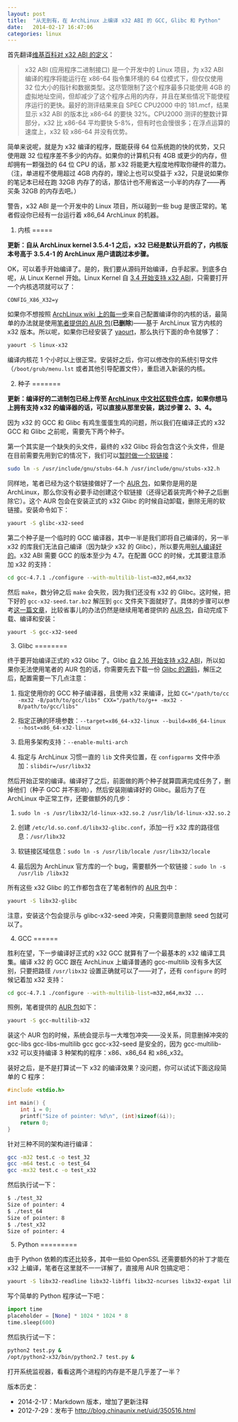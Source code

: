 ```yaml
---
layout: post
title:  "从无到有，在 ArchLinux 上编译 x32 ABI 的 GCC, Glibc 和 Python"
date:   2014-02-17 16:47:06
categories: linux
---
```


首先翻译[维基百科对 x32 ABI 的定义](http://en.wikipedia.org/wiki/X32_ABI)：

> x32 ABI (应用程序二进制接口) 是一个开发中的 Linux 项目，为 x32 ABI 编译的程序将能运行在 x86-64 指令集环境的 64 位模式下，但仅仅使用 32 位大小的指针和数据类型。这尽管限制了这个程序最多只能使用 4GB 的虚拟地址空间，但却减少了这个程序占用的内存，并且在某些情况下能使程序运行的更快。最好的测评结果来自 SPEC CPU2000 中的 181.mcf，结果显示 x32 ABI 的版本比 x86-64 的要快 32%。CPU2000 测评的整数计算部分，x32 比 x86-64 平均要快 5-8%，但有时也会慢很多；在浮点运算的速度上，x32 较 x86-64 并没有优势。

简单来说呢，就是为 x32 编译的程序，既能获得 64 位系统跑的快的优势，又只使用跟 32 位程序差不多少的内存。如果你的计算机只有 4GB 或更少的内存，但却拥有一颗强劲的 64 位 CPU 的话，那 x32 将能更大程度地榨取你硬件的潜力。（注，单进程不使用超过 4GB 内存的，理论上也可以受益于 x32，只是说如果你的笔记本已经在跑 32GB 内存了的话，那估计也不用省这一小半的内存了——再买条 32GB 的内存去吧。）

警告，x32 ABI 是一个开发中的 Linux 项目，所以碰到一些 bug 是很正常的。笔者假设你已经有一台运行着 x86_64 ArchLinux 的机器。

1. 内核
=====

**更新：自从 ArchLinux kernel 3.5.4-1 之后，x32 已经是默认开启的了，内核版本号高于 3.5.4-1 的 ArchLinux 用户请跳过本步骤。**

OK，可以着手开始编译了。是的，我们要从源码开始编译，白手起家。到底多白呢，从 Linux Kernel 开始。Linux Kernel 自 [3.4 开始支持 x32 ABI](http://kernelnewbies.org/Linux_3.4#head-039c9d273884c9639937c10d68b4a3214869eb4b)，只需要打开一个内核选项就可以了：

```
CONFIG_X86_X32=y
```

如果你不想按照 [ArchLinux wiki 上的每一步](https://wiki.archlinux.org/index.php/Kernels/Compilation/Arch_Build_System)来自己配置编译你的内核的话，最简单的办法就是使用[笔者提供的 AUR 包](https://aur.archlinux.org/packages.php?ID=61029)(**已删除**)——基于 ArchLinux 官方内核的 x32 版本。所以呢，如果你已经安装了 [yaourt](https://aur.archlinux.org/packages.php?ID=5863)，那么执行下面的命令就够了：

```bash
yaourt -S linux-x32
```

编译内核花 1 个小时以上很正常。安装好之后，你可以修改你的系统引导文件（`/boot/grub/menu.lst` 或者其他引导配置文件），重启进入新装的内核。

2. 种子
=======

**更新：编译好的二进制包已经上传至 [ArchLinux 中文社区软件仓库](https://github.com/archlinuxcn/repo#arch-linux-chinese-community-repository)，如果你想马上拥有支持 x32 的编译器的话，可以直接从那里安装，跳过步骤 2、3、4。**

因为 x32 的 GCC 和 Glibc 有鸡生蛋蛋生鸡的问题，所以我们在编译正式的 x32 GCC 和 Glibc 之前呢，需要先下两个种子。

第一个其实是一个缺失的头文件，最终的 x32 Glibc 将会包含这个头文件，但是在目前需要先用到它的情况下，我们可以[暂时做一个软链接](http://sourceware.org/glibc/wiki/x32)：

```bash
sudo ln -s /usr/include/gnu/stubs-64.h /usr/include/gnu/stubs-x32.h
```

同样地，笔者已经为这个软链接做好了一个 [AUR 包](https://aur.archlinux.org/packages/glibc-x32-seed/)，如果你是用的是 ArchLinux，那么你没有必要手动创建这个软链接（还得记着装完两个种子之后删除它）。这个 AUR 包会在安装正式的 x32 Glibc 的时候自动卸载，删除无用的软链接。安装命令如下：

```bash
yaourt -S glibc-x32-seed
```

第二个种子是一个临时的 GCC 编译器，其中一半是我们即将自己编译的，另一半 x32 的库我们无法自己编译（因为缺少 x32 的 Glibc），所以要先用[别人编译好的](https://sites.google.com/site/x32abi/documents)。x32 ABI 需要 GCC 的版本至少为 4.7。在配置 GCC 的时候，尤其要注意添加 x32 的支持：

```bash
cd gcc-4.7.1 ./configure --with-multilib-list=m32,m64,mx32
```

然后 `make`，数分钟之后 `make` 会失败，因为我们还没有 x32 的 Glibc。这时候，把下好的 `gcc-x32-seed.tar.bz2` 解压到 `gcc` 文件夹下面就好了。具体的步骤可以参考[这一篇文章](http://sourceware.org/glibc/wiki/x32)，比较省事儿的办法仍然是继续用笔者提供的 [AUR 包](https://aur.archlinux.org/packages/gcc-x32-seed/)，自动完成下载、编译和安装：

```bash
yaourt -S gcc-x32-seed
```

3. Glibc
========

终于要开始编译正式的 x32 Glibc 了。Glibc [自 2.16 开始支持 x32 ABI](http://sourceware.org/ml/libc-alpha/2012-06/msg00807.html)，所以如果你无法使用笔者的 AUR 包的话，你需要先去下载一份 [Glibc 的源码](http://www.gnu.org/software/libc/libc.html)，解压之后，配置需要一下几点注意：

1. 指定使用你的 GCC 种子编译器，且使用 x32 来编译，比如 `CC="/path/to/cc -mx32 -B/path/to/gcc/libs" CXX="/path/to/g++ -mx32 -B/path/to/gcc/libs"`

2. 指定正确的环境参数：`--target=x86_64-x32-linux --build=x86_64-linux --host=x86_64-x32-linux`

3. 启用多架构支持：`--enable-multi-arch`

4. 指定与 ArchLinux 习惯一直的 `lib` 文件夹位置，在 `configparms` 文件中添加：`slibdir=/usr/libx32`

然后开始正常的编译。编译好了之后，前面做的两个种子就算圆满完成任务了，删掉他们（种子 GCC 并不影响），然后安装刚编译好的 Glibc。最后为了在 ArchLinux 中正常工作，还要做额外的几步：

1. `sudo ln -s /usr/libx32/ld-linux-x32.so.2 /usr/lib/ld-linux-x32.so.2`

2. 创建 `/etc/ld.so.conf.d/libx32-glibc.conf`，添加一行 x32 库的路径信息：`/usr/libx32`

3. 软链接区域信息：`sudo ln -s /usr/lib/locale /usr/libx32/locale`

4. 最后因为 ArchLinux 官方库的一个 bug，需要额外一个软链接：`sudo ln -s /usr/lib /libx32`

所有这些 x32 Glibc 的工作都包含在了笔者制作的 [AUR 包](https://aur.archlinux.org/packages/libx32-glibc/)中：

```bash
yaourt -S libx32-glibc
```

注意，安装这个包会提示与 glibc-x32-seed 冲突，只需要同意删除 seed 包就可以了。

4. GCC
======

胜利在望，下一步编译好正式的 x32 GCC 就算有了一个最基本的 x32 编译工具集。编译 x32 的 GCC 跟在 ArchLinux 上编译普通的 gcc-multilib 没有多大区别，只要把路径 `/usr/libx32` 设置正确就可以了——对了，还有 `configure` 的时候记着加 x32 支持：

```bash
cd gcc-4.7.1 ./configure --with-multilib-list=m32,m64,mx32 ...
```

照例，笔者提供的 [AUR 包](https://aur.archlinux.org/packages/gcc-multilib-x32/)如下：

```bash
yaourt -S gcc-multilib-x32
```

装这个 AUR 包的时候，系统会提示与一大堆包冲突——没关系，同意删掉冲突的 gcc-libs gcc-libs-multilib gcc gcc-x32-seed 是安全的，因为 gcc-multilib-x32 可以支持编译 3 种架构的程序：x86、x86_64 和 x86_x32。

装好之后，是不是打算试一下 x32 的编译效果？没问题，你可以试试下面这段简单的 C 程序：

```c
#include <stdio.h>

int main() {
    int i = 0;
    printf("Size of pointer: %d\n", (int)sizeof(&i));
    return 0;
}
```

针对三种不同的架构进行编译：

```bash
gcc -m32 test.c -o test_32
gcc -m64 test.c -o test_64
gcc -mx32 test.c -o test_x32
```

然后执行试一下：

```bash
$ ./test_32
Size of pointer: 4
$ ./test_64
Size of pointer: 8
$ ./test_x32
Size of pointer: 4
```

5. Python
=========

由于 Python 依赖的库还比较多，其中一些如 OpenSSL 还需要额外的补丁才能在 x32 上编译，笔者在这里就不一一详解了，直接用 AUR 包搞定吧：

```bash
yaourt -S libx32-readline libx32-libffi libx32-ncurses libx32-expat libx32-bzip2 libx32-gdbm libx32-openssl libx32-sqlite3 libx32-zlib python2-x32
```

写个简单的 Python 程序试一下吧：

```python
import time
placeholder = [None] * 1024 * 1024 * 8
time.sleep(600)
```

然后执行试一下：

```bash
python2 test.py &
/opt/python2-x32/bin/python2.7 test.py &
```

打开系统监视器，看看这两个进程的内存是不是几乎差了一半？

版本历史：

* 2014-2-17：Markdown 版本，增加了更新注释
* 2012-7-29：发布于 <http://blog.chinaunix.net/uid/350516.html>

